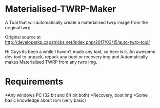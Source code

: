 
# Materialised-TWRP-Maker
A Tool that will automatically create a materialised twrp image from the original twrp

Original source at http://developerkp.capstricks.net/index.php/2017/03/15/auto-twrp-tool/

Hi Guys its been a while I haven’t made any tool, so here is it. An awesome dev tool to unpack, repack any boot or recovery img and Automatically makes Materialised TWRP from any twrp img.

# Requirements

*Any windows PC (32 bit and 64 bit both)
*Recovery, boot img
*Some basic knowledge about rom (very basic)
